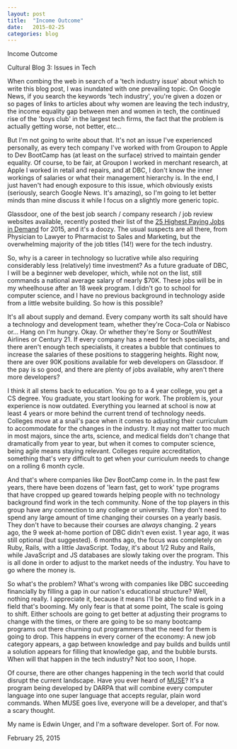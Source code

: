 ```yaml
---
layout: post
title:  "Income Outcome"
date:   2015-02-25
categories: blog
---
```


  <p class="title">Income Outcome</p>
  <p class="subtitle">Cultural Blog 3: Issues in Tech</p>
  <section class="blog">
  <p>
    When combing the web in search of a 'tech industry issue' about which to write this blog post, I was inundated with one prevailing topic. On Google News, if you search the keywords 'tech industry', you're given a dozen or so pages of links to articles about why women are leaving the tech industry, the income equality gap between men and women in tech, the continued rise of the 'boys club' in the largest tech firms, the fact that the problem is actually getting worse, not better, etc...
  </p>
  <p>
    But I'm not going to write about that. It's not an issue I've experienced personally, as every tech company I've worked with from Groupon to Apple to Dev BootCamp has (at least on the surface) strived to maintain gender equality. Of course, to be fair, at Groupon I worked in merchant research, at Apple I worked in retail and repairs, and at DBC, I don't know the inner workings of salaries or what their management hierarchy is. In the end, I just haven't had enough exposure to this issue, which obviously exists (seriously, search Google News. It's amazing), so I'm going to let better minds than mine discuss it while I focus on a slightly more generic topic.
  </p>
  <p>
    Glassdoor, one of the best job search / company research / job review websites available, recently posted their list of the <a href="http://www.glassdoor.com/blog/highest-paying-jobs-demand/">25 Highest Paying Jobs in Demand</a> for 2015, and it's a doozy. The usual suspects are all there, from Physician to Lawyer to Pharmacist to Sales and Marketing, but the overwhelming majority of the job titles (14!) were for the tech industry.
  </p>
  <p>
    So, why is a career in technology so lucrative while also requiring considerably less (relatively) time investment? As a future graduate of DBC, I will be a beginner web developer, which, while not on the list, still commands a national average salary of nearly $70K. These jobs will be in my wheelhouse after an 18 week program. I didn't go to school for computer science, and I have no previous background in technology aside from a little website building. So how is this possible?
  </p>
  <p>
    It's all about supply and demand. Every company worth its salt should have a technology and development team, whether they're Coca-Cola or Nabisco or... Hang on I'm hungry. Okay. Or whether they're Sony or SouthWest Airlines or Century 21. If every company has a need for tech specialists, and there aren't enough tech specialists, it creates a bubble that continues to increase the salaries of these positions to staggering heights. Right now, there are over 90K positions available for web developers on Glassdoor. If the pay is so good, and there are plenty of jobs available, why aren't there more developers?
  </p>
  <p>
    I think it all stems back to education. You go to a 4 year college, you get a CS degree. You graduate, you start looking for work. The problem is, your experience is now outdated. Everything you learned at school is now at least 4 years or more behind the current trend of technology needs. Colleges move at a snail's pace when it comes to adjusting their curriculum to accommodate for the changes in the industry. It may not matter too much in most majors, since the arts, science, and medical fields don't change that dramatically from year to year, but when it comes to computer science, being agile means staying relevant. Colleges require accreditation, something that's very difficult to get when your curriculum needs to change on a rolling 6 month cycle.
  </p>
  <p>
    And that's where companies like Dev BootCamp come in. In the past few years, there have been dozens of 'learn fast, get to work' type programs that have cropped up geared towards helping people with no technology background find work in the tech community. None of the top players in this group have any connection to any college or university. They don't need to spend any large amount of time changing their courses on a yearly basis. They don't have to because their courses are <em>always</em> changing. 2 years ago, the 9 week at-home portion of DBC didn't even exist. 1 year ago, it was still optional (but suggested). 6 months ago, the focus was completely on Ruby, Rails, with a little JavaScript. Today, it's about 1/2 Ruby and Rails, while JavaScript and JS databases are slowly taking over the program. This is all done in order to adjust to the market needs of the industry. You have to go where the money is.
  </p>
  <p>
    So what's the problem? What's wrong with companies like DBC succeeding financially by filling a gap in our nation's educational structure? Well, nothing really. I appreciate it, because it means I'll be able to find work in a field that's booming. My only fear is that at some point, The scale is going to shift. Either schools are going to get better at adjusting their programs to change with the times, or there are going to be so many bootcamp programs out there churning out programmers that the need for them is going to drop. This happens in every corner of the economy: A new job category appears, a gap between knowledge and pay builds and builds until a solution appears for filling that knowledge gap, and the bubble bursts. When will that happen in the tech industry? Not too soon, I hope.
  </p>
  <p>
    Of course, there are other changes happening in the tech world that could disrupt the current landscape. Have you ever heard of <a href="http://www.darpa.mil/Our_Work/I2O/Programs/Mining_and_Understanding_Software_Enclaves_(MUSE).aspx">MUSE</a>? It's a program being developed by DARPA that will combine every computer language into one super language that accepts regular, plain word commands. When MUSE goes live, everyone will be a developer, and that's a scary thought.
  </p>
  <p>
    My name is Edwin Unger, and I'm a software developer. Sort of. For now.
  </p>

  <p class="date">February 25, 2015</p>
  </section>
